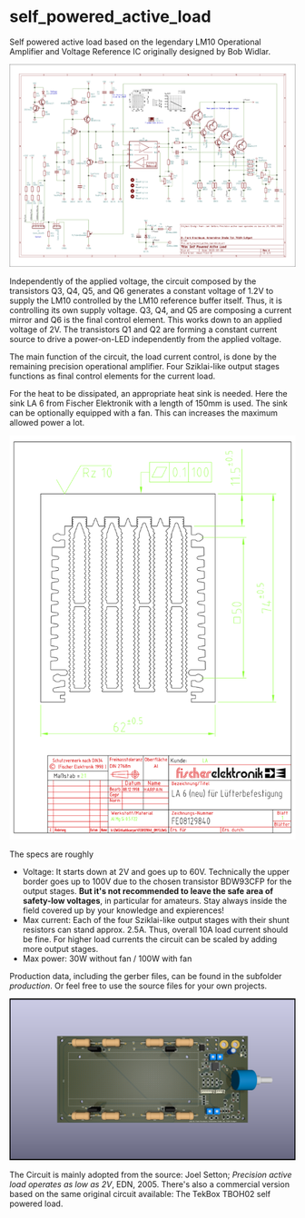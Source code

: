 # self_powered_active_load

Self powered active load based on the legendary LM10 Operational Amplifier and Voltage Reference IC originally designed by Bob Widlar.

![Schematics](self_powered_active_load_schematics.png)

Independently of the applied voltage, the circuit composed by the transistors Q3, Q4, Q5, and Q6 generates a constant voltage of 1.2V to supply the LM10 controlled by the LM10 reference buffer itself. Thus, it is controlling its own supply voltage. Q3, Q4, and Q5 are composing a current mirror and Q6 is the final control element. This works down to an applied voltage of 2V. The transistors Q1 and Q2 are forming a constant current source to drive a power-on-LED independently from the applied voltage.

The main function of the circuit, the load current control, is done by the remaining precision operational amplifier. Four Sziklai-like output stages functions as final control elements for the current load.

For the heat to be dissipated, an appropriate heat sink is needed. Here the sink LA 6 from Fischer Elektronik with a length of 150mm is used. The sink can be optionally equipped with a fan. This can increases the maximum allowed power a lot.

![Schematics](la_6.png)

The specs are roughly
- Voltage: It starts down at 2V and goes up to 60V. Technically the upper border goes up to 100V due to the chosen transistor BDW93CFP for the output stages. **But it's not recommended to leave the safe area of safety-low voltages**, in particular for amateurs. Stay always inside the field covered up by your knowledge and expierences!
- Max current: Each of the four Sziklai-like output stages with their shunt resistors can stand approx. 2.5A. Thus, overall 10A load current should be fine. For higher load currents the circuit can be scaled by adding more output stages.
- Max power: 30W without fan / 100W with fan

Production data, including the gerber files, can be found in the subfolder _production_. Or feel free to use the source files for your own projects.

![Schematics](self_powered_active_load.png)

The Circuit is mainly adopted from the source: Joel Setton; _Precision active load operates as low as 2V_, EDN, 2005. There's also a commercial version based on the same original circuit available: The TekBox TBOH02 self powered load.